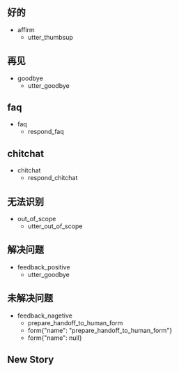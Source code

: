 ## 好的
* affirm
  - utter_thumbsup

## 再见
* goodbye
  - utter_goodbye

## faq
* faq
  - respond_faq

## chitchat
* chitchat
  - respond_chitchat

## 无法识别
* out_of_scope
  - utter_out_of_scope

## 解决问题
* feedback_positive
  - utter_goodbye
  <!-- - action_restart_tracker -->

## 未解决问题
* feedback_nagetive
  - prepare_handoff_to_human_form
  - form{"name": "prepare_handoff_to_human_form"}
  - form{"name": null}
  <!-- - action_restart_tracker -->

## New Story

